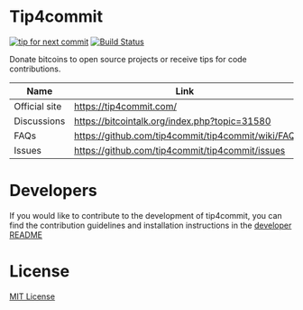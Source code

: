 Tip4commit
==========

[![tip for next commit](https://tip4commit.com/projects/307.svg)](https://tip4commit.com/projects/307)
[![Build Status](https://travis-ci.org/tip4commit/tip4commit.svg?branch=master)](https://travis-ci.org/tip4commit/tip4commit)

Donate bitcoins to open source projects or receive tips for code contributions.

Name | Link
----|----|
Official site | https://tip4commit.com/
Discussions | https://bitcointalk.org/index.php?topic=31580
FAQs | https://github.com/tip4commit/tip4commit/wiki/FAQ
Issues | https://github.com/tip4commit/tip4commit/issues

Developers
==========

If you would like to contribute to the development of tip4commit, you can find the contribution guidelines and installation instructions in the [developer README](https://github.com/tip4commit/tip4commit/wiki/Developer-README)


License
=======

[MIT License](https://github.com/tip4commit/tip4commit/blob/master/LICENSE)
